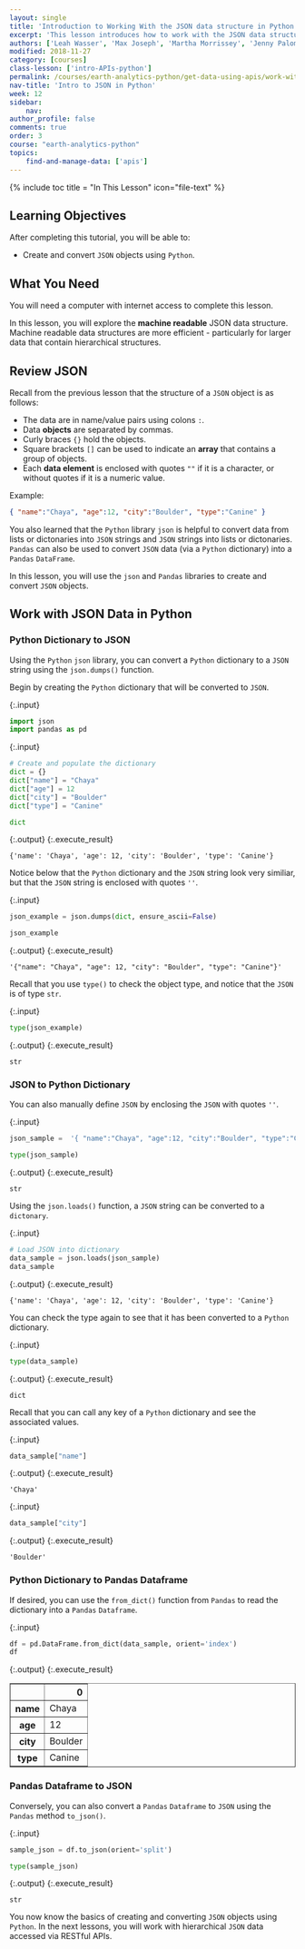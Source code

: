 ```yaml
---
layout: single
title: 'Introduction to Working With the JSON data structure in Python'
excerpt: 'This lesson introduces how to work with the JSON data structure using Python using the JSON and Pandas libraries to create and convert JSON objects. '
authors: ['Leah Wasser', 'Max Joseph', 'Martha Morrissey', 'Jenny Palomino']
modified: 2018-11-27
category: [courses]
class-lesson: ['intro-APIs-python']
permalink: /courses/earth-analytics-python/get-data-using-apis/work-with-JSON-intro/
nav-title: 'Intro to JSON in Python'
week: 12
sidebar:
    nav:
author_profile: false
comments: true
order: 3
course: "earth-analytics-python"
topics:
    find-and-manage-data: ['apis']
---
```

{% include toc title = "In This Lesson" icon="file-text" %}

<div class='notice--success' markdown="1">

## <i class="fa fa-graduation-cap" aria-hidden="true"></i> Learning Objectives

After completing this tutorial, you will be able to:

* Create and convert `JSON` objects using `Python`.

## <i class="fa fa-check-square-o fa-2" aria-hidden="true"></i> What You Need

You will need a computer with internet access to complete this lesson.

</div>

In this lesson, you will explore the **machine readable** JSON data structure. Machine readable data structures are more efficient - particularly for larger data that contain hierarchical structures.

## Review JSON

Recall from the previous lesson that the structure of a `JSON` object is as follows:

* The data are in name/value pairs using colons `:`.
* Data **objects** are separated by commas.
* Curly braces `{}` hold the objects.
* Square brackets `[]` can be used to indicate an **array** that contains a group of objects.
* Each **data element** is enclosed with quotes `""` if it is a character, or without quotes if it is a numeric value.

Example:
```json
{ "name":"Chaya", "age":12, "city":"Boulder", "type":"Canine" }
```

You also learned that the `Python` library `json` is helpful to convert data from lists or dictonaries into `JSON` strings and `JSON` strings into lists or dictonaries. `Pandas` can also be used to convert `JSON` data (via a `Python` dictionary) into a `Pandas` `DataFrame`. 

In this lesson, you will use the `json` and `Pandas` libraries to create and convert `JSON` objects. 

## Work with JSON Data in Python

### Python Dictionary to JSON

Using the `Python` `json` library, you can convert a `Python` dictionary to a `JSON` string using the `json.dumps()` function.

Begin by creating the `Python` dictionary that will be converted to `JSON`. 

{:.input}
```python
import json
import pandas as pd
```

{:.input}
```python
# Create and populate the dictionary
dict = {}
dict["name"] = "Chaya"
dict["age"] = 12
dict["city"] = "Boulder"
dict["type"] = "Canine"

dict
```

{:.output}
{:.execute_result}



    {'name': 'Chaya', 'age': 12, 'city': 'Boulder', 'type': 'Canine'}





Notice below that the `Python` dictionary and the `JSON` string look very similiar, but that the `JSON` string is enclosed with quotes `''`. 

{:.input}
```python
json_example = json.dumps(dict, ensure_ascii=False)

json_example
```

{:.output}
{:.execute_result}



    '{"name": "Chaya", "age": 12, "city": "Boulder", "type": "Canine"}'





Recall that you use `type()` to check the object type, and notice that the `JSON` is of type `str`. 

{:.input}
```python
type(json_example)
```

{:.output}
{:.execute_result}



    str





###  JSON to Python Dictionary

You can also manually define `JSON` by enclosing the `JSON` with quotes `''`. 

{:.input}
```python
json_sample =  '{ "name":"Chaya", "age":12, "city":"Boulder", "type":"Canine" }'

type(json_sample)
```

{:.output}
{:.execute_result}



    str





Using the `json.loads()` function, a `JSON` string can be converted to a `dictonary`. 

{:.input}
```python
# Load JSON into dictionary
data_sample = json.loads(json_sample)
data_sample
```

{:.output}
{:.execute_result}



    {'name': 'Chaya', 'age': 12, 'city': 'Boulder', 'type': 'Canine'}





You can check the type again to see that it has been converted to a `Python` dictionary. 

{:.input}
```python
type(data_sample)
```

{:.output}
{:.execute_result}



    dict





Recall that you can call any key of a `Python` dictionary and see the associated values. 

{:.input}
```python
data_sample["name"]
```

{:.output}
{:.execute_result}



    'Chaya'





{:.input}
```python
data_sample["city"]
```

{:.output}
{:.execute_result}



    'Boulder'





### Python Dictionary to Pandas Dataframe

If desired, you can use the `from_dict()` function from `Pandas` to read the dictionary into a `Pandas` `Dataframe`.

{:.input}
```python
df = pd.DataFrame.from_dict(data_sample, orient='index')
df
```

{:.output}
{:.execute_result}



<div>
<style scoped>
    .dataframe tbody tr th:only-of-type {
        vertical-align: middle;
    }

    .dataframe tbody tr th {
        vertical-align: top;
    }

    .dataframe thead th {
        text-align: right;
    }
</style>
<table border="1" class="dataframe">
  <thead>
    <tr style="text-align: right;">
      <th></th>
      <th>0</th>
    </tr>
  </thead>
  <tbody>
    <tr>
      <th>name</th>
      <td>Chaya</td>
    </tr>
    <tr>
      <th>age</th>
      <td>12</td>
    </tr>
    <tr>
      <th>city</th>
      <td>Boulder</td>
    </tr>
    <tr>
      <th>type</th>
      <td>Canine</td>
    </tr>
  </tbody>
</table>
</div>





### Pandas Dataframe to JSON

Conversely, you can also convert a `Pandas` `Dataframe` to `JSON` using the `Pandas` method `to_json()`.

{:.input}
```python
sample_json = df.to_json(orient='split')

type(sample_json)
```

{:.output}
{:.execute_result}



    str





You now know the basics of creating and converting `JSON` objects using `Python`. In the next lessons, you will work with hierarchical `JSON` data accessed via RESTful APIs. 
